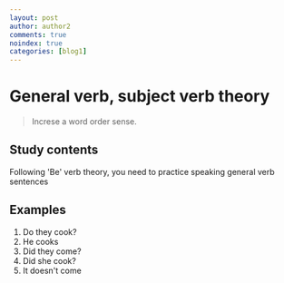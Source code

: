 ```yaml
---
layout: post
author: author2
comments: true
noindex: true
categories: [blog1]
---
```

# General verb, subject verb theory
>Increse a word order sense.

## Study contents
Following 'Be' verb theory, you need to practice speaking general verb sentences

## Examples
1. Do they cook?
2. He cooks
3. Did they come?
4. Did she cook?
5. It doesn't come
